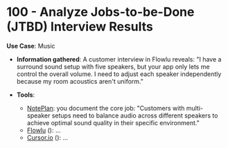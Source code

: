 # 100 - Analyze Jobs-to-be-Done (JTBD) Interview Results

**Use Case**: Music

* **Information gathered**: A customer interview in Flowlu reveals: "I have a surround sound setup with five speakers, but your app only lets me control the overall volume. I need to adjust each speaker independently because my room acoustics aren't uniform."
 
* **Tools**:

  - [NotePlan](https://app.noteplan.co/): you document the core job: "Customers with multi-speaker setups need to balance audio across different speakers to achieve optimal sound quality in their specific environment."
  - [Flowlu](https://www.flowlu.com/) (): ...
  - [Cursor.io](https://https://cursor.io/) (): ...
